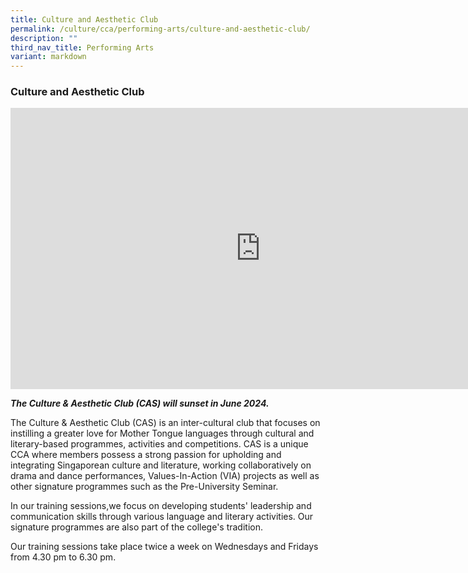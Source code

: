 ```yaml
---
title: Culture and Aesthetic Club
permalink: /culture/cca/performing-arts/culture-and-aesthetic-club/
description: ""
third_nav_title: Performing Arts
variant: markdown
---
```

### **Culture and Aesthetic Club**

<iframe width="800" height="450" src="https://www.youtube.com/embed/xhxU6OMgyDc" title="Culture &amp; Aesthetic Club" frameborder="0" allow="accelerometer; autoplay; clipboard-write; encrypted-media; gyroscope; picture-in-picture; web-share" allowfullscreen=""></iframe>

***The Culture &amp; Aesthetic Club (CAS) will sunset in June 2024.***

The Culture &amp; Aesthetic Club (CAS) is an inter-cultural club that focuses on instilling a greater love for Mother Tongue languages through cultural and literary-based programmes, activities and competitions. CAS is a unique CCA where members possess a strong passion for upholding and integrating Singaporean culture and literature, working collaboratively on drama and dance performances, Values-In-Action (VIA) projects as well as other signature programmes such as the Pre-University Seminar. 

In our training sessions,we focus on developing students' leadership and communication skills through various language and literary activities. Our signature programmes are also part of the college's tradition.

Our training sessions take place twice a week on Wednesdays and Fridays from 4.30 pm to 6.30 pm.